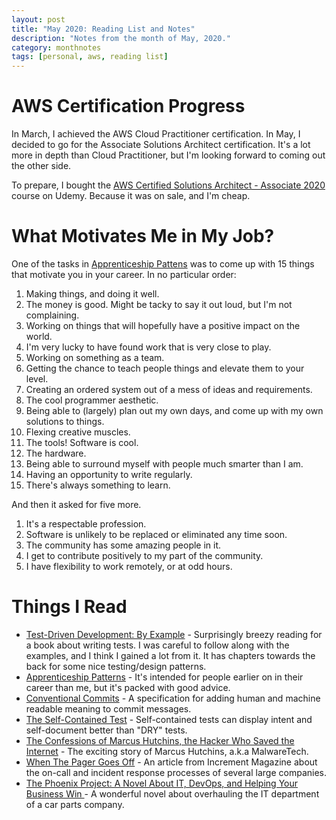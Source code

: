 ```yaml
---
layout: post
title: "May 2020: Reading List and Notes"
description: "Notes from the month of May, 2020."
category: monthnotes
tags: [personal, aws, reading list]
---
```


# AWS Certification Progress

In March, I achieved the AWS Cloud Practitioner certification. In May, I decided to go for the Associate Solutions Architect certification. It's a lot more in depth than Cloud Practitioner, but I'm looking forward to coming out the other side.

To prepare, I bought the [AWS Certified Solutions Architect - Associate 2020](https://www.udemy.com/course/aws-certified-solutions-architect-associate/) course on Udemy. Because it was on sale, and I'm cheap.

# What Motivates Me in My Job?

One of the tasks in [Apprenticeship Pattens](https://www.goodreads.com/book/show/5608045-apprenticeship-patterns) was to come up with 15 things that motivate you in your career. In no particular order:

1. Making things, and doing it well.
2. The money is good. Might be tacky to say it out loud, but I'm not complaining.
3. Working on things that will hopefully have a positive impact on the world.
4. I'm very lucky to have found work that is very close to play.
5. Working on something as a team.
6. Getting the chance to teach people things and elevate them to your level.
7. Creating an ordered system out of a mess of ideas and requirements.
8. The cool programmer aesthetic.
9. Being able to (largely) plan out my own days, and come up with my own solutions to things.
10. Flexing creative muscles.
11. The tools! Software is cool.
12. The hardware.
13. Being able to surround myself with people much smarter than I am.
14. Having an opportunity to write regularly.
15. There's always something to learn.

And then it asked for five more.

1. It's a respectable profession.
2. Software is unlikely to be replaced or eliminated any time soon.
3. The community has some amazing people in it.
4. I get to contribute positively to my part of the community.
5. I have flexibility to work remotely, or at odd hours.

# Things I Read

* [Test-Driven Development: By Example](https://www.goodreads.com/book/show/387190.Test_Driven_Development) - Surprisingly breezy reading for a book about writing tests. I was careful to follow along with the examples, and I think I gained a lot from it. It has chapters towards the back for some nice testing/design patterns.
* [Apprenticeship Patterns](https://www.goodreads.com/book/show/5608045-apprenticeship-patterns) - It's intended for people earlier on in their career than me, but it's packed with good advice.
* [Conventional Commits](https://www.conventionalcommits.org/en/v1.0.0/) - A specification for adding human and machine readable meaning to commit messages.
* [The Self-Contained Test](https://thoughtbot.com/blog/the-self-contained-test) - Self-contained tests can display intent and self-document better than "DRY" tests.
* [The Confessions of Marcus Hutchins, the Hacker Who Saved the Internet](https://www.wired.com/story/confessions-marcus-hutchins-hacker-who-saved-the-internet/) - The exciting story of Marcus Hutchins, a.k.a MalwareTech.
* [When The Pager Goes Off](https://increment.com/on-call/when-the-pager-goes-off/) - An article from Increment Magazine about the on-call and incident response processes of several large companies.
* [The Phoenix Project: A Novel About IT, DevOps, and Helping Your Business Win ](https://www.goodreads.com/book/show/17255186-the-phoenix-project) - A wonderful novel about overhauling the IT department of a car parts company.
